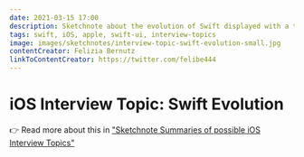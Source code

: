 ```yaml
---
date: 2021-03-15 17:00
description: Sketchnote about the evolution of Swift displayed with a timeline and additional release notes.
tags: swift, iOS, apple, swift-ui, interview-topics
image: images/sketchnotes/interview-topic-swift-evolution-small.jpg
contentCreator: Felizia Bernutz
linkToContentCreator: https://twitter.com/felibe444
---
```


# iOS Interview Topic: Swift Evolution

👉 Read more about this in ["Sketchnote Summaries of possible iOS Interview Topics"](https://fbernutz.github.io/posts/summaries-ios-interview-topics/)

